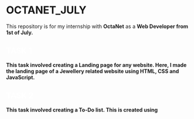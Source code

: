 # OCTANET_JULY
This repository is for my internship with <b>OctaNet</b> as a <b>Web Developer<b> from 1st of July.

## <a href="https://github.com/UtsavKadecha10/OCTANET_JULY/tree/main/Landing_Page" style="color: white; text-decoration: none;"> TASK 1 </a>
This task involved creating a Landing page for any website. Here, I made the landing page of a Jewellery related website using HTML, CSS and JavaScript.

## <a href="https://github.com/UtsavKadecha10/OCTANET_JULY/tree/main/To-Do List" style="color: white; text-decoration: none;"> TASK 2 </a>
This task involved creating a To-Do list. This is created using 
